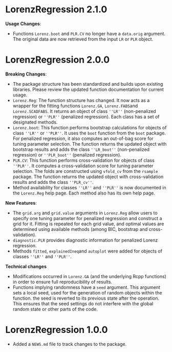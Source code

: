 # LorenzRegression 2.1.0

**Usage Changes**:

* Functions `Lorenz.boot` and `PLR.CV` no longer have a `data.orig` argument. The original data are now retrieved from the input `LR` or `PLR` object.

# LorenzRegression 2.0.0

**Breaking Changes**:

* The package structure has been standardized and builds upon existing
    libraries. Please review the updated function documentation for
    current usage.
* `Lorenz.Reg`: The function structure has changed. It now acts as a
    wrapper for the fitting functions `Lorenz.GA`, `Lorenz.FABS`and
    `Lorenz.SCADFABS`. It returns an object of class `''LR''`
    (non-penalized regression) or `''PLR''` (penalized regression). Each
    class has a set of designated methods.
* `Lorenz.boot`: This function performs bootstrap calculations for
    objects of class `''LR''` or `''PLR''`. It uses the `boot` function
    from the `boot` package. For penalized regression, it also computes
    an out-of-bag score for tuning parameter selection. The function
    returns the updated object with bootstrap results and adds the class
    `''LR_boot''` (non-penalized regression) or `''PLR_boot''`
    (penalized regression).
* `PLR.CV`: This function performs cross-validation for objects of
    class `''PLR''`. It computes a cross-validation score for tuning
    parameter selection. The folds are constructed using `vfold_cv` from
    the `rsample` package. The function returns the updated object with
    cross-validation results and adds the class `''PLR_cv''`.
* Method availability for classes `''LR''` and `''PLR''` is now
    documented in the `Lorenz.Reg` help page. Each method also has its
    own help page.

**New Features**:

* The `grid.arg` and `grid.value` arguments in `Lorenz.Reg` allow
    users to specify one tuning parameter for penalized regression and
    construct a grid for it. Fitting is repeated for each grid value,
    and optimal values are determined using available methods (among
    BIC, bootstrap and cross-validation).
* `diagnostic.PLR` provides diagnostic information for penalized
    Lorenz regression.
* Methods `fitted`, `explainedIneq`and `autoplot` were added for objects of classes `''LR''` and `''PLR''`.

**Technical changes**

* Modifications occurred in `Lorenz.GA` (and the underlying Rcpp
    functions) in order to ensure full reproducibility of results.
* Functions implying randomness have a `seed` argument. This argument
    sets a local seed, used for the generation of random objects within
    the function. the seed is reverted to its previous state after the
    operation. This ensures that the seed settings do not interfere with
    the global random state or other parts of the code.

# LorenzRegression 1.0.0

* Added a `NEWS.md` file to track changes to the package.
